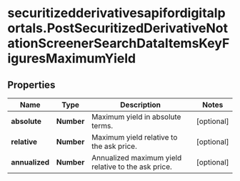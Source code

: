 # securitizedderivativesapifordigitalportals.PostSecuritizedDerivativeNotationScreenerSearchDataItemsKeyFiguresMaximumYield

## Properties

Name | Type | Description | Notes
------------ | ------------- | ------------- | -------------
**absolute** | **Number** | Maximum yield in absolute terms. | [optional] 
**relative** | **Number** | Maximum yield relative to the ask price. | [optional] 
**annualized** | **Number** | Annualized maximum yield relative to the ask price. | [optional] 


